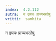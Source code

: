 ```yaml
---
index:  4.2.112
sutra:  न द्व्यचः प्राच्यभरतेषु
vritti:  samhita 
---
```


न द्व्यचः प्राच्यभरतेषु


